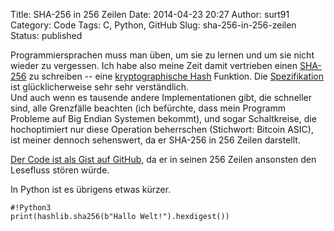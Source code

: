 Title: SHA-256 in 256 Zeilen
Date: 2014-04-23 20:27
Author: surt91
Category: Code
Tags: C, Python, GitHub
Slug: sha-256-in-256-zeilen
Status: published

Programmiersprachen muss man üben, um sie zu lernen und um sie nicht
wieder zu vergessen. Ich habe also meine Zeit damit vertrieben einen
[SHA-256](http://de.wikipedia.org/wiki/Sha256) zu schreiben -- eine
[kryptographische Hash](http://de.wikipedia.org/wiki/Kryptologische_Hashfunktion)
Funktion. Die [Spezifikation](http://tools.ietf.org/html/rfc6234) ist
glücklicherweise sehr sehr verständlich.  
Und auch wenn es tausende andere Implementationen gibt, die schneller
sind, alle Grenzfälle beachten (ich befürchte, dass mein Programm
Probleme auf Big Endian Systemen bekommt), und sogar Schaltkreise, die
hochoptimiert nur diese Operation beherrschen (Stichwort: Bitcoin ASIC), ist
meiner dennoch sehenswert, da er SHA-256 in 256 Zeilen darstellt.

[Der Code ist als Gist auf GitHub](https://gist.github.com/surt91/11230311), da
er in seinen 256 Zeilen ansonsten den Lesefluss stören würde.

In Python ist es übrigens etwas kürzer.

    #!Python3
    print(hashlib.sha256(b"Hallo Welt!").hexdigest())

